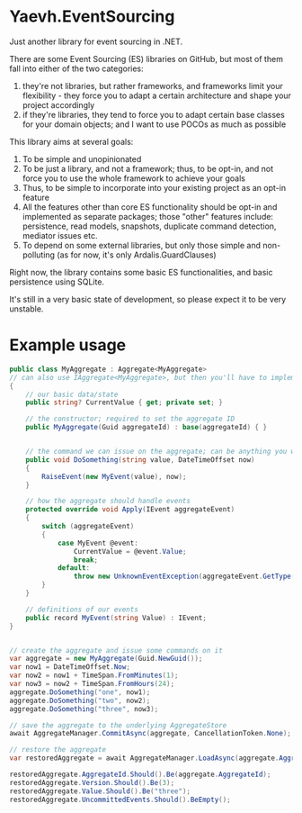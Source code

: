 # Yaevh.EventSourcing
Just another library for event sourcing in .NET.

There are some Event Sourcing (ES) libraries on GitHub, but most of them fall into either of the two categories:
1. they're not libraries, but rather frameworks, and frameworks limit your flexibility - they force you to adapt a certain architecture and shape your project accordingly
2. if they're libraries, they tend to force you to adapt certain base classes for your domain objects; and I want to use POCOs as much as possible

This library aims at several goals:
1. To be simple and unopinionated
2. To be just a library, and not a framework; thus, to be opt-in, and not force you to use the whole framework to achieve your goals
3. Thus, to be simple to incorporate into your existing project as an opt-in feature
4. All the features other than core ES functionality should be opt-in and implemented as separate packages; those "other" features include: persistence, read models, snapshots, duplicate command detection, mediator issues etc.
5. To depend on some external libraries, but only those simple and non-polluting (as for now, it's only Ardalis.GuardClauses)


Right now, the library contains some basic ES functionalities, and basic persistence using SQLite.

It's still in a very basic state of development, so please expect it to be very unstable.


# Example usage

```c#
public class MyAggregate : Aggregate<MyAggregate>
// can also use IAggregate<MyAggregate>, but then you'll have to implement versioning etc. yourself
{
    // our basic data/state
    public string? CurrentValue { get; private set; }

    // the constructor; required to set the aggregate ID
    public MyAggregate(Guid aggregateId) : base(aggregateId) { }


    // the command we can issue on the aggregate; can be anything you want
    public void DoSomething(string value, DateTimeOffset now)
    {
        RaiseEvent(new MyEvent(value), now);
    }

    // how the aggregate should handle events
    protected override void Apply(IEvent aggregateEvent)
    {
        switch (aggregateEvent)
        {
            case MyEvent @event:
                CurrentValue = @event.Value;
                break;
            default:
                throw new UnknownEventException(aggregateEvent.GetType());
        }
    }

    // definitions of our events
    public record MyEvent(string Value) : IEvent;
}


// create the aggregate and issue some commands on it
var aggregate = new MyAggregate(Guid.NewGuid());
var now1 = DateTimeOffset.Now;
var now2 = now1 + TimeSpan.FromMinutes(1);
var now3 = now2 + TimeSpan.FromHours(24);
aggregate.DoSomething("one", now1);
aggregate.DoSomething("two", now2);
aggregate.DoSomething("three", now3);

// save the aggregate to the underlying AggregateStore
await AggregateManager.CommitAsync(aggregate, CancellationToken.None);

// restore the aggregate
var restoredAggregate = await AggregateManager.LoadAsync(aggregate.AggregateId, CancellationToken.None);

restoredAggregate.AggregateId.Should().Be(aggregate.AggregateId);
restoredAggregate.Version.Should().Be(3);
restoredAggregate.Value.Should().Be("three");
restoredAggregate.UncommittedEvents.Should().BeEmpty();
```